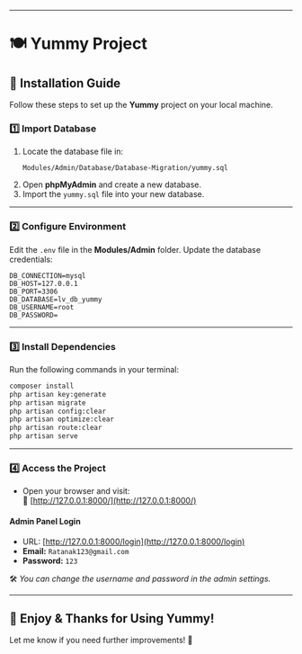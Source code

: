 
---

# 🍽️ Yummy Project  

## 🚀 Installation Guide  

Follow these steps to set up the **Yummy** project on your local machine.  

### **1️⃣ Import Database**  
1. Locate the database file in:  
   ```
   Modules/Admin/Database/Database-Migration/yummy.sql
   ```
2. Open **phpMyAdmin** and create a new database.  
3. Import the `yummy.sql` file into your new database.  

---

### **2️⃣ Configure Environment**  
Edit the `.env` file in the **Modules/Admin** folder. Update the database credentials:  
```env
DB_CONNECTION=mysql
DB_HOST=127.0.0.1
DB_PORT=3306
DB_DATABASE=lv_db_yummy
DB_USERNAME=root
DB_PASSWORD=
```

---

### **3️⃣ Install Dependencies**  
Run the following commands in your terminal:  
```bash
composer install
php artisan key:generate
php artisan migrate
php artisan config:clear
php artisan optimize:clear
php artisan route:clear
php artisan serve
```

---

### **4️⃣ Access the Project**  
- Open your browser and visit:  
  🔗 [http://127.0.0.1:8000/](http://127.0.0.1:8000/)  

#### **Admin Panel Login**  
- URL: [http://127.0.0.1:8000/login](http://127.0.0.1:8000/login)  
- **Email:** `Ratanak123@gmail.com`  
- **Password:** `123`  

🛠️ *You can change the username and password in the admin settings.*  

---

## 🎉 Enjoy & Thanks for Using Yummy!  

Let me know if you need further improvements! 🚀